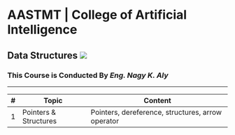 # AASTMT | College of Artificial Intelligence
## Data Structures ![](https://img.shields.io/badge/Semester-Spring--2024-blue)
### This Course is Conducted By _Eng. Nagy K. Aly_
---
| # | Topic | Content |
| ------ | ------ | ------ |
| 1 | Pointers & Structures | Pointers, dereference, structures, arrow operator |
